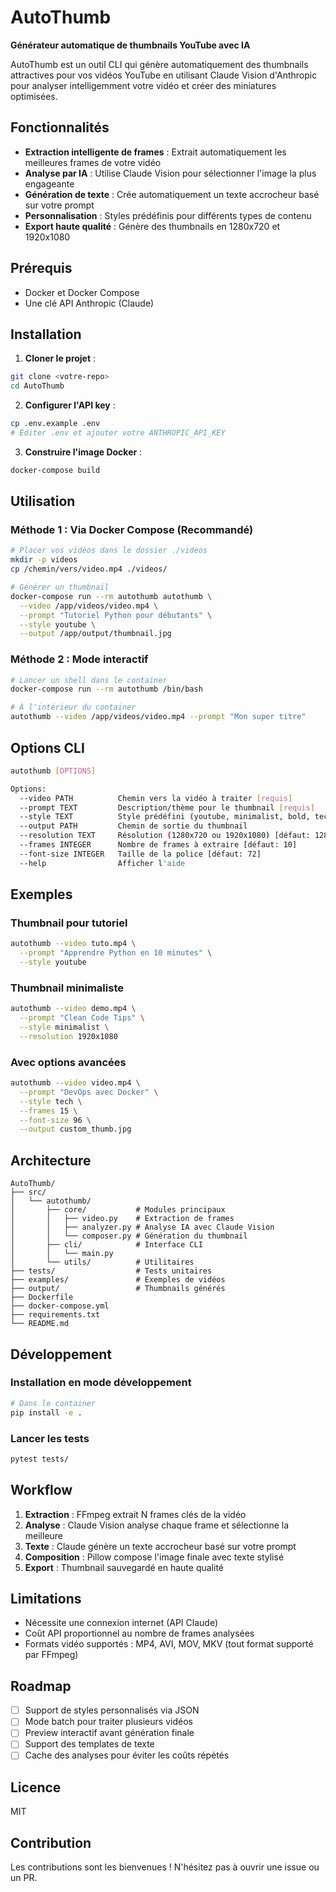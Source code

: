 # AutoThumb

**Générateur automatique de thumbnails YouTube avec IA**

AutoThumb est un outil CLI qui génère automatiquement des thumbnails attractives pour vos vidéos YouTube en utilisant Claude Vision d'Anthropic pour analyser intelligemment votre vidéo et créer des miniatures optimisées.

## Fonctionnalités

- **Extraction intelligente de frames** : Extrait automatiquement les meilleures frames de votre vidéo
- **Analyse par IA** : Utilise Claude Vision pour sélectionner l'image la plus engageante
- **Génération de texte** : Crée automatiquement un texte accrocheur basé sur votre prompt
- **Personnalisation** : Styles prédéfinis pour différents types de contenu
- **Export haute qualité** : Génère des thumbnails en 1280x720 et 1920x1080

## Prérequis

- Docker et Docker Compose
- Une clé API Anthropic (Claude)

## Installation

1. **Cloner le projet** :
```bash
git clone <votre-repo>
cd AutoThumb
```

2. **Configurer l'API key** :
```bash
cp .env.example .env
# Éditer .env et ajouter votre ANTHROPIC_API_KEY
```

3. **Construire l'image Docker** :
```bash
docker-compose build
```

## Utilisation

### Méthode 1 : Via Docker Compose (Recommandé)

```bash
# Placer vos vidéos dans le dossier ./videos
mkdir -p videos
cp /chemin/vers/video.mp4 ./videos/

# Générer un thumbnail
docker-compose run --rm autothumb autothumb \
  --video /app/videos/video.mp4 \
  --prompt "Tutoriel Python pour débutants" \
  --style youtube \
  --output /app/output/thumbnail.jpg
```

### Méthode 2 : Mode interactif

```bash
# Lancer un shell dans le container
docker-compose run --rm autothumb /bin/bash

# À l'intérieur du container
autothumb --video /app/videos/video.mp4 --prompt "Mon super titre"
```

## Options CLI

```bash
autothumb [OPTIONS]

Options:
  --video PATH          Chemin vers la vidéo à traiter [requis]
  --prompt TEXT         Description/thème pour le thumbnail [requis]
  --style TEXT          Style prédéfini (youtube, minimalist, bold, tech)
  --output PATH         Chemin de sortie du thumbnail
  --resolution TEXT     Résolution (1280x720 ou 1920x1080) [défaut: 1280x720]
  --frames INTEGER      Nombre de frames à extraire [défaut: 10]
  --font-size INTEGER   Taille de la police [défaut: 72]
  --help                Afficher l'aide
```

## Exemples

### Thumbnail pour tutoriel
```bash
autothumb --video tuto.mp4 \
  --prompt "Apprendre Python en 10 minutes" \
  --style youtube
```

### Thumbnail minimaliste
```bash
autothumb --video demo.mp4 \
  --prompt "Clean Code Tips" \
  --style minimalist \
  --resolution 1920x1080
```

### Avec options avancées
```bash
autothumb --video video.mp4 \
  --prompt "DevOps avec Docker" \
  --style tech \
  --frames 15 \
  --font-size 96 \
  --output custom_thumb.jpg
```

## Architecture

```
AutoThumb/
├── src/
│   └── autothumb/
│       ├── core/           # Modules principaux
│       │   ├── video.py    # Extraction de frames
│       │   ├── analyzer.py # Analyse IA avec Claude Vision
│       │   └── composer.py # Génération du thumbnail
│       ├── cli/            # Interface CLI
│       │   └── main.py
│       └── utils/          # Utilitaires
├── tests/                  # Tests unitaires
├── examples/               # Exemples de vidéos
├── output/                 # Thumbnails générés
├── Dockerfile
├── docker-compose.yml
├── requirements.txt
└── README.md
```

## Développement

### Installation en mode développement

```bash
# Dans le container
pip install -e .
```

### Lancer les tests

```bash
pytest tests/
```

## Workflow

1. **Extraction** : FFmpeg extrait N frames clés de la vidéo
2. **Analyse** : Claude Vision analyse chaque frame et sélectionne la meilleure
3. **Texte** : Claude génère un texte accrocheur basé sur votre prompt
4. **Composition** : Pillow compose l'image finale avec texte stylisé
5. **Export** : Thumbnail sauvegardé en haute qualité

## Limitations

- Nécessite une connexion internet (API Claude)
- Coût API proportionnel au nombre de frames analysées
- Formats vidéo supportés : MP4, AVI, MOV, MKV (tout format supporté par FFmpeg)

## Roadmap

- [ ] Support de styles personnalisés via JSON
- [ ] Mode batch pour traiter plusieurs vidéos
- [ ] Preview interactif avant génération finale
- [ ] Support des templates de texte
- [ ] Cache des analyses pour éviter les coûts répétés

## Licence

MIT

## Contribution

Les contributions sont les bienvenues ! N'hésitez pas à ouvrir une issue ou un PR.
